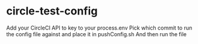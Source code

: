 # circle-test-config

Add your CircleCI API to key to your process.env
Pick which commit to run the config file against and place it in pushConfig.sh
And then run the file
